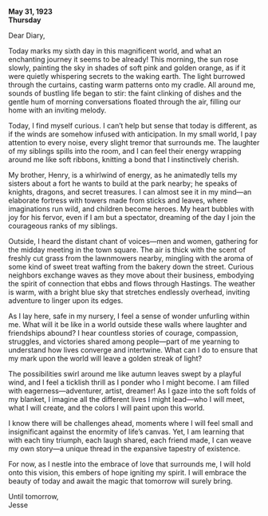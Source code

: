 
**May 31, 1923**  
**Thursday**  

Dear Diary,  

Today marks my sixth day in this magnificent world, and what an enchanting journey it seems to be already! This morning, the sun rose slowly, painting the sky in shades of soft pink and golden orange, as if it were quietly whispering secrets to the waking earth. The light burrowed through the curtains, casting warm patterns onto my cradle. All around me, sounds of bustling life began to stir: the faint clinking of dishes and the gentle hum of morning conversations floated through the air, filling our home with an inviting melody.  

Today, I find myself curious. I can’t help but sense that today is different, as if the winds are somehow infused with anticipation. In my small world, I pay attention to every noise, every slight tremor that surrounds me. The laughter of my siblings spills into the room, and I can feel their energy wrapping around me like soft ribbons, knitting a bond that I instinctively cherish.  

My brother, Henry, is a whirlwind of energy, as he animatedly tells my sisters about a fort he wants to build at the park nearby; he speaks of knights, dragons, and secret treasures. I can almost see it in my mind—an elaborate fortress with towers made from sticks and leaves, where imaginations run wild, and children become heroes. My heart bubbles with joy for his fervor, even if I am but a spectator, dreaming of the day I join the courageous ranks of my siblings.  

Outside, I heard the distant chant of voices—men and women, gathering for the midday meeting in the town square. The air is thick with the scent of freshly cut grass from the lawnmowers nearby, mingling with the aroma of some kind of sweet treat wafting from the bakery down the street. Curious neighbors exchange waves as they move about their business, embodying the spirit of connection that ebbs and flows through Hastings. The weather is warm, with a bright blue sky that stretches endlessly overhead, inviting adventure to linger upon its edges.  

As I lay here, safe in my nursery, I feel a sense of wonder unfurling within me. What will it be like in a world outside these walls where laughter and friendships abound? I hear countless stories of courage, compassion, struggles, and victories shared among people—part of me yearning to understand how lives converge and intertwine. What can I do to ensure that my mark upon the world will leave a golden streak of light?  

The possibilities swirl around me like autumn leaves swept by a playful wind, and I feel a ticklish thrill as I ponder who I might become. I am filled with eagerness—adventurer, artist, dreamer! As I gaze into the soft folds of my blanket, I imagine all the different lives I might lead—who I will meet, what I will create, and the colors I will paint upon this world.  

I know there will be challenges ahead, moments where I will feel small and insignificant against the enormity of life’s canvas. Yet, I am learning that with each tiny triumph, each laugh shared, each friend made, I can weave my own story—a unique thread in the expansive tapestry of existence.  

For now, as I nestle into the embrace of love that surrounds me, I will hold onto this vision, this embers of hope igniting my spirit. I will embrace the beauty of today and await the magic that tomorrow will surely bring.  

Until tomorrow,  
Jesse
